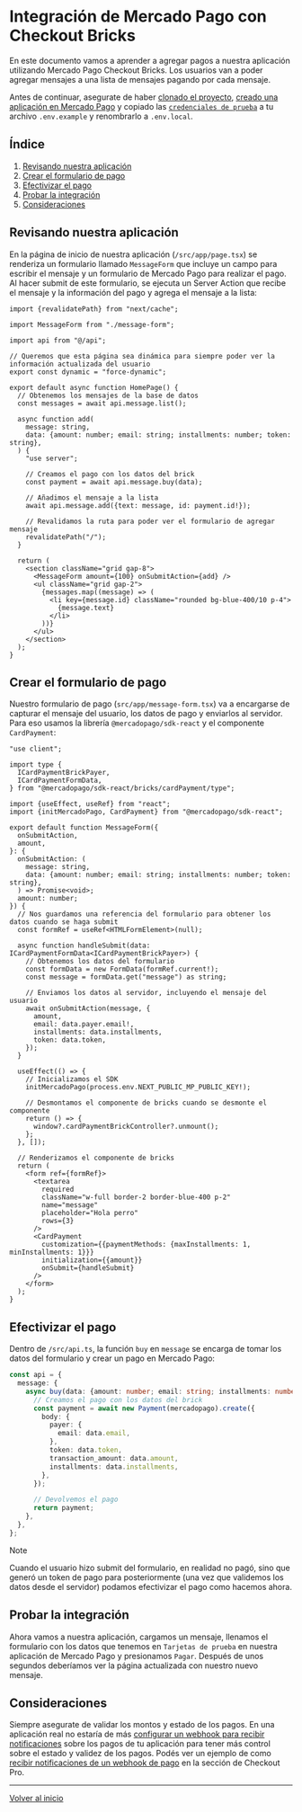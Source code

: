 # Integración de Mercado Pago con Checkout Bricks

En este documento vamos a aprender a agregar pagos a nuestra aplicación utilizando Mercado Pago Checkout Bricks. Los usuarios van a poder agregar mensajes a una lista de mensajes pagando por cada mensaje.

Antes de continuar, asegurate de haber [clonado el proyecto](../../configuracion/clonar-aplicacion/README.md), [creado una aplicación en Mercado Pago](../../configuracion/crear-aplicacion/README.md) y copiado las [`credenciales de prueba`](../../configuracion/credenciales/README.md) a tu archivo `.env.example` y renombrarlo a `.env.local`.

## Índice

1. [Revisando nuestra aplicación](#revisando-nuestra-aplicación)
2. [Crear el formulario de pago](#crear-el-formulario-de-pago)
3. [Efectivizar el pago](#efectivizar-el-pago)
4. [Probar la integración](#probar-la-integración)
5. [Consideraciones](#consideraciones)

## Revisando nuestra aplicación

En la página de inicio de nuestra aplicación (`/src/app/page.tsx`) se renderiza un formulario llamado `MessageForm` que incluye un campo para escribir el mensaje y un formulario de Mercado Pago para realizar el pago. Al hacer submit de este formulario, se ejecuta un Server Action que recibe el mensaje y la información del pago y agrega el mensaje a la lista:

```tsx
import {revalidatePath} from "next/cache";

import MessageForm from "./message-form";

import api from "@/api";

// Queremos que esta página sea dinámica para siempre poder ver la información actualizada del usuario
export const dynamic = "force-dynamic";

export default async function HomePage() {
  // Obtenemos los mensajes de la base de datos
  const messages = await api.message.list();

  async function add(
    message: string,
    data: {amount: number; email: string; installments: number; token: string},
  ) {
    "use server";

    // Creamos el pago con los datos del brick
    const payment = await api.message.buy(data);

    // Añadimos el mensaje a la lista
    await api.message.add({text: message, id: payment.id!});

    // Revalidamos la ruta para poder ver el formulario de agregar mensaje
    revalidatePath("/");
  }

  return (
    <section className="grid gap-8">
      <MessageForm amount={100} onSubmitAction={add} />
      <ul className="grid gap-2">
        {messages.map((message) => (
          <li key={message.id} className="rounded bg-blue-400/10 p-4">
            {message.text}
          </li>
        ))}
      </ul>
    </section>
  );
}
```

## Crear el formulario de pago

Nuestro formulario de pago (`src/app/message-form.tsx`) va a encargarse de capturar el mensaje del usuario, los datos de pago y enviarlos al servidor. Para eso usamos la librería `@mercadopago/sdk-react` y el componente `CardPayment`:

```tsx
"use client";

import type {
  ICardPaymentBrickPayer,
  ICardPaymentFormData,
} from "@mercadopago/sdk-react/bricks/cardPayment/type";

import {useEffect, useRef} from "react";
import {initMercadoPago, CardPayment} from "@mercadopago/sdk-react";

export default function MessageForm({
  onSubmitAction,
  amount,
}: {
  onSubmitAction: (
    message: string,
    data: {amount: number; email: string; installments: number; token: string},
  ) => Promise<void>;
  amount: number;
}) {
  // Nos guardamos una referencia del formulario para obtener los datos cuando se haga submit
  const formRef = useRef<HTMLFormElement>(null);

  async function handleSubmit(data: ICardPaymentFormData<ICardPaymentBrickPayer>) {
    // Obtenemos los datos del formulario
    const formData = new FormData(formRef.current!);
    const message = formData.get("message") as string;

    // Enviamos los datos al servidor, incluyendo el mensaje del usuario
    await onSubmitAction(message, {
      amount,
      email: data.payer.email!,
      installments: data.installments,
      token: data.token,
    });
  }

  useEffect(() => {
    // Inicializamos el SDK
    initMercadoPago(process.env.NEXT_PUBLIC_MP_PUBLIC_KEY!);

    // Desmontamos el componente de bricks cuando se desmonte el componente
    return () => {
      window?.cardPaymentBrickController?.unmount();
    };
  }, []);

  // Renderizamos el componente de bricks
  return (
    <form ref={formRef}>
      <textarea
        required
        className="w-full border-2 border-blue-400 p-2"
        name="message"
        placeholder="Hola perro"
        rows={3}
      />
      <CardPayment
        customization={{paymentMethods: {maxInstallments: 1, minInstallments: 1}}}
        initialization={{amount}}
        onSubmit={handleSubmit}
      />
    </form>
  );
}
```

## Efectivizar el pago

Dentro de `/src/api.ts`, la función `buy` en `message` se encarga de tomar los datos del formulario y crear un pago en Mercado Pago:

```ts
const api = {
  message: {
    async buy(data: {amount: number; email: string; installments: number; token: string}) {
      // Creamos el pago con los datos del brick
      const payment = await new Payment(mercadopago).create({
        body: {
          payer: {
            email: data.email,
          },
          token: data.token,
          transaction_amount: data.amount,
          installments: data.installments,
        },
      });

      // Devolvemos el pago
      return payment;
    },
  },
};
```

> [!NOTE]
> Cuando el usuario hizo submit del formulario, en realidad no pagó, sino que generó un token de pago para posteriormente (una vez que validemos los datos desde el servidor) podamos efectivizar el pago como hacemos ahora.

## Probar la integración

Ahora vamos a nuestra aplicación, cargamos un mensaje, llenamos el formulario con los datos que tenemos en `Tarjetas de prueba` en nuestra aplicación de Mercado Pago y presionamos `Pagar`. Después de unos segundos deberíamos ver la página actualizada con nuestro nuevo mensaje.

## Consideraciones

Siempre asegurate de validar los montos y estado de los pagos. En una aplicación real no estaría de más [configurar un webhook para recibir notificaciones](../../configuracion/webhook/README.md) sobre los pagos de tu aplicación para tener más control sobre el estado y validez de los pagos. Podés ver un ejemplo de como [recibir notificaciones de un webhook de pago](../checkout-pro/README.md#recibir-notificaciones) en la sección de Checkout Pro.

---

[Volver al inicio](../../README.md)
